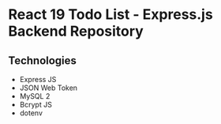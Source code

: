 # React 19 Todo List - Express.js Backend Repository

## Technologies

- Express JS
- JSON Web Token
- MySQL 2
- Bcrypt JS
- dotenv

